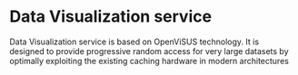 # Data Visualization service
Data Visualization service is based on OpenViSUS technology.
It is designed to provide progressive random access for very large
datasets by optimally exploiting the existing caching hardware in
modern architectures
